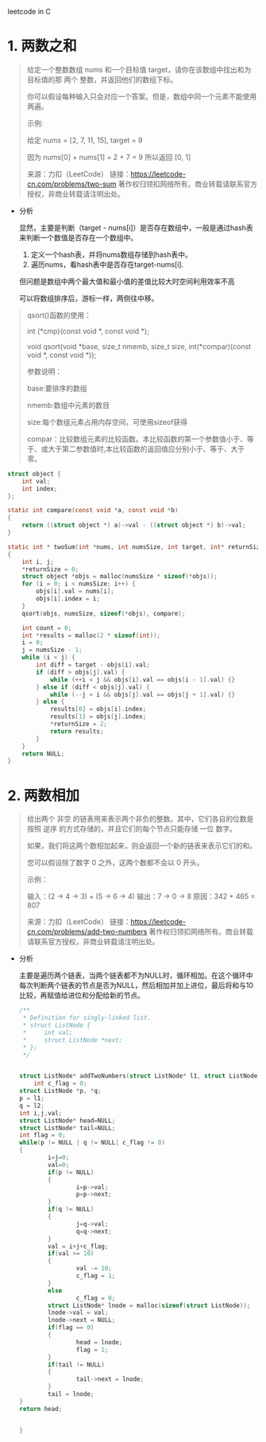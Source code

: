leetcode in C

# 1. 两数之和

> 给定一个整数数组 nums 和一个目标值 target，请你在该数组中找出和为目标值的那 两个 整数，并返回他们的数组下标。
>
> 你可以假设每种输入只会对应一个答案。但是，数组中同一个元素不能使用两遍。
>
>  
>
> 示例:
>
> 给定 nums = [2, 7, 11, 15], target = 9
>
> 因为 nums[0] + nums[1] = 2 + 7 = 9
> 所以返回 [0, 1]
>
> 来源：力扣（LeetCode）
> 链接：https://leetcode-cn.com/problems/two-sum
> 著作权归领扣网络所有。商业转载请联系官方授权，非商业转载请注明出处。

* 分析

  显然，主要是判断（target - nums[i]）是否存在数组中，一般是通过hash表来判断一个数值是否存在一个数组中。

  1. 定义一个hash表，并将nums数组存储到hash表中。
  2. 遍历nums，看hash表中是否存在target-nums[i].

  但问题是数组中两个最大值和最小值的差值比较大时空间利用效率不高

  可以将数组排序后，游标一样，两侧往中移。

> qsort()函数的使用：
>
> int (*cmp)(const void *, const void *);
>
> void qsort(void *base, size_t nmemb, size_t size, int(\*compar)(const void *, const void *));
>
> 参数说明：
>
> base:要排序的数组
>
> nmemb:数组中元素的数目
>
> size:每个数组元素占用内存空间，可使用sizeof获得
>
> compar：比较数组元素的比较函数。本比较函数的第一个参数值小于、等于、或大于第二参数值时,本比较函数的返回值应分别小于、等于、大于零。

```c
struct object {
    int val;
    int index;
};

static int compare(const void *a, const void *b)
{
    return ((struct object *) a)->val - ((struct object *) b)->val;
}

static int * twoSum(int *nums, int numsSize, int target, int* returnSize)
{
    int i, j;
    *returnSize = 0;
    struct object *objs = malloc(numsSize * sizeof(*objs));
    for (i = 0; i < numsSize; i++) {
        objs[i].val = nums[i];
        objs[i].index = i;
    }
    qsort(objs, numsSize, sizeof(*objs), compare);

    int count = 0;
    int *results = malloc(2 * sizeof(int));
    i = 0;
    j = numsSize - 1;
    while (i < j) {
        int diff = target - objs[i].val;
        if (diff > objs[j].val) {
            while (++i < j && objs[i].val == objs[i - 1].val) {}
        } else if (diff < objs[j].val) {
            while (--j > i && objs[j].val == objs[j + 1].val) {}
        } else {
            results[0] = objs[i].index;
            results[1] = objs[j].index;
            *returnSize = 2;
            return results;
        }
    }
    return NULL;
}
```

# 2. 两数相加

> 给出两个 非空 的链表用来表示两个非负的整数。其中，它们各自的位数是按照 逆序 的方式存储的，并且它们的每个节点只能存储 一位 数字。
>
> 如果，我们将这两个数相加起来，则会返回一个新的链表来表示它们的和。
>
> 您可以假设除了数字 0 之外，这两个数都不会以 0 开头。
>
> 示例：
>
> 输入：(2 -> 4 -> 3) + (5 -> 6 -> 4)
> 输出：7 -> 0 -> 8
> 原因：342 + 465 = 807
>
> 来源：力扣（LeetCode）
> 链接：https://leetcode-cn.com/problems/add-two-numbers
> 著作权归领扣网络所有。商业转载请联系官方授权，非商业转载请注明出处。

* 分析

  主要是遍历两个链表，当两个链表都不为NULL时，循环相加。在这个循环中每次判断两个链表的节点是否为NULL，然后相加并加上进位，最后将和与10比较，再赋值给进位和分配给新的节点。

  ```c
  /**
   * Definition for singly-linked list.
   * struct ListNode {
   *     int val;
   *     struct ListNode *next;
   * };
   */
  
  
  struct ListNode* addTwoNumbers(struct ListNode* l1, struct ListNode* l2){
      int c_flag = 0;
  struct ListNode *p, *q;
  p = l1;
  q = l2;
  int i,j,val;
  struct ListNode* head=NULL;
  struct ListNode* tail=NULL;
  int flag = 0;
  while(p != NULL | q != NULL| c_flag != 0)
  {
          i=j=0;
          val=0;
          if(p != NULL)
          {
                  i=p->val;
                  p=p->next;
          }
          if(q != NULL)
          {
                  j=q->val;
                  q=q->next;
          }
          val = i+j+c_flag;
          if(val >= 10)
          {
                  val -= 10;
                  c_flag = 1;
          }
          else
                  c_flag = 0;
          struct ListNode* lnode = malloc(sizeof(struct ListNode));
          lnode->val = val;
          lnode->next = NULL;
          if(flag == 0)
          {
                  head = lnode;
                  flag = 1;
          }
          if(tail != NULL)
          {
                  tail->next = lnode;
          }
          tail = lnode;
  }
  return head;
  
  
  }
  ```

  